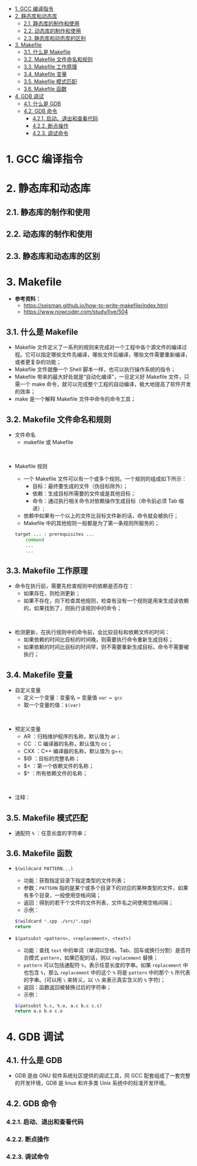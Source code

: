 - [1. GCC 编译指令](#1-gcc-编译指令)
- [2. 静态库和动态库](#2-静态库和动态库)
  - [2.1. 静态库的制作和使用](#21-静态库的制作和使用)
  - [2.2. 动态库的制作和使用](#22-动态库的制作和使用)
  - [2.3. 静态库和动态库的区别](#23-静态库和动态库的区别)
- [3. Makefile](#3-makefile)
  - [3.1. 什么是 Makefile](#31-什么是-makefile)
  - [3.2. Makefile 文件命名和规则](#32-makefile-文件命名和规则)
  - [3.3. Makefile 工作原理](#33-makefile-工作原理)
  - [3.4. Makefile 变量](#34-makefile-变量)
  - [3.5. Makefile 模式匹配](#35-makefile-模式匹配)
  - [3.6. Makefile 函数](#36-makefile-函数)
- [4. GDB 调试](#4-gdb-调试)
  - [4.1. 什么是 GDB](#41-什么是-gdb)
  - [4.2. GDB 命令](#42-gdb-命令)
    - [4.2.1. 启动、退出和查看代码](#421-启动退出和查看代码)
    - [4.2.2. 断点操作](#422-断点操作)
    - [4.2.3. 调试命令](#423-调试命令)

# 1. GCC 编译指令

# 2. 静态库和动态库

## 2.1. 静态库的制作和使用

## 2.2. 动态库的制作和使用

## 2.3. 静态库和动态库的区别

# 3. Makefile

- **参考资料：**
  - https://seisman.github.io/how-to-write-makefile/index.html
  - https://www.nowcoder.com/study/live/504

## 3.1. 什么是 Makefile

- Makefile 文件定义了一系列的规则来完成对一个工程中各个源文件的编译过程。它可以指定哪些文件先编译，哪些文件后编译，哪些文件需要重新编译，或者更复杂的功能；
- Makefile 文件就像一个 Shell 脚本一样，也可以执行操作系统的指令；
- Makefile 带来的最大好处就是“自动化编译”，一旦定义好 Makefile 文件，只需一个 make 命令，就可以完成整个工程的自动编译，极大地提高了软件开发的效率；
- make 是一个解释 Makefile 文件中命令的命令工具；

## 3.2. Makefile 文件命名和规则

- 文件命名
  - makefile 或 Makefile
</br>

- Makefile 规则
  - 一个 Makefile 文件可以有一个或多个规则。一个规则的组成如下所示：
    - 目标：最终要生成的文件（伪目标除外）；
    - 依赖：生成目标所需要的文件或是其他目标；
    - 命令：通过执行相关命令对依赖操作生成目标（命令前必须 Tab 缩进）;
  - 依赖中如果有一个以上的文件比目标文件新的话，命令就会被执行；
  - Makefile 中的其他规则一般都是为了第一条规则所服务的；

  ```sh {class=line-numbers}
  target ... : prerequisites ...
      command
      ...
      ...
  ```

## 3.3. Makefile 工作原理

- 命令在执行前，需要先检查规则中的依赖是否存在：
  - 如果存在，则检测更新；
  - 如果不存在，向下检查其他规则，检查有没有一个规则是用来生成该依赖的，如果找到了，则执行该规则中的命令；
</br>

- 检测更新，在执行规则中的命令前，会比较目标和依赖文件的时间：
  - 如果依赖的时间比目标的时间晚，则需要执行命令重新生成目标；
  - 如果依赖的时间比目标的时间早，则不需要重新生成目标，命令不需要被执行；

## 3.4. Makefile 变量

- 自定义变量
  - 定义一个变量：变量名 = 变量值 `var = gcc`
  - 取一个变量的值：`$(var)`
</br>

- 预定义变量
  - AR ：归档维护程序的名称，默认值为 ar；
  - CC ：C 编译器的名称，默认值为 cc；
  - CXX ：C++ 编译器的名称，默认值为 g++;
  - $@ ：目标的完整名称；
  - $< ：第一个依赖文件的名称；
  - $^ ：所有依赖文件的名称；
</br>

- 注释：

## 3.5. Makefile 模式匹配

- 通配符 `%` ：任意长度的字符串；

## 3.6. Makefile 函数

- `$(wildcard PATTERN...)`
  - 功能：获取指定目录下指定类型的文件列表；
  - 参数：`PATTERN` 指的是某个或多个目录下的对应的某种类型的文件，如果有多个目录，一般使用空格间隔；
  - 返回：得到的若干个文件的文件列表，文件名之间使用空格间隔；
  - 示例：
  
  ```sh {class=line-numbers}
  $(wildcard *.cpp ./src/*.cpp)
  return 
  ```

- `$(patsubst <pattern>, <replacement>, <text>)`
  - 功能：查找 `text` 中的单词（单词以空格、Tab、回车或换行分割）是否符合模式 `pattern`，如果匹配的话，则以 `replacement` 替换；
  - `pattern` 可以包括通配符 `%`，表示任意长度的字串。如果 `replacement` 中也包含 `%`，那么 `replacement` 中的这个 `%` 将是 `pattern` 中的那个 `%` 所代表的字串。(可以用 `\` 来转义，以 `\%` 来表示真实含义的 `%` 字符)；
  - 返回：函数返回被替换过后的字符串；
  - 示例：

  ```sh {class=line-numbers}
  $(patsubst %.c, %.o, a.c b.c c.c)
  return a.o b.o c.o
  ```

# 4. GDB 调试

## 4.1. 什么是 GDB

- GDB 是由 GNU 软件系统社区提供的调试工具，同 GCC 配套组成了一套完整的开发环境，GDB 是 linux 和许多类 Unix 系统中的标准开发环境。

## 4.2. GDB 命令

### 4.2.1. 启动、退出和查看代码

### 4.2.2. 断点操作

### 4.2.3. 调试命令
